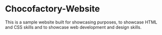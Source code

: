 # Chocofactory-Website
This is a sample website built for showcasing purposes, to showcase HTML and CSS skills and to showcase web development and design skills.

